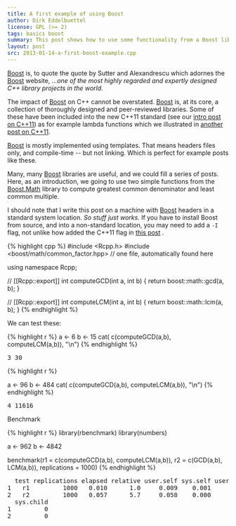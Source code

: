 ```yaml
---
title: A first example of using Boost
author: Dirk Eddelbuettel
license: GPL (>= 2)
tags: basics boost
summary: This post shows how to use some functionality from a Boost library
layout: post
src: 2013-01-14-a-first-boost-example.cpp
---
```

[Boost](http://www.boost.org) is, to quote the quote by Sutter and Alexandrescu 
which adornes the [Boost](http://www.boost.org) website, _...one of the most highly 
regarded and expertly designed C++ library projects in the world_.

The impact of [Boost](http://www.boost.org) on C++ cannot be overstated. 
[Boost](http://www.boost.org) is, at its core, a collection of thoroughly designed and 
peer-reviewed libraries. Some of these have been included into the new C++11 standard (see
our [intro post on C++11](../first-steps-with-C++11)) as for example lambda functions which
we illustrated in [another post on C++11](../simple-lambda-func-c++11).

[Boost](http://www.boost.org) is mostly implemented using
templates. That means headers files only, and compile-time -- but not linking. Which is perfect
for example posts like these.

Many, many [Boost](http://www.boost.org) libraries are useful, and we could fill a series of 
posts.  Here, as an introduction, we going to use two simple functions from the 
[Boost.Math](http://www.boost.org/doc/libs/1_52_0/libs/math/doc/html/index.html)
library to compute greatest common denominator and least common multiple.

I should note that I write this post on a machine with [Boost](http://www.boost.org) headers 
in a standard system location. <em>So stuff just works.</em> If you have to install Boost from source, 
and into a non-standard location, you may need to add a <code>-I</code> flag, not unlike how added 
the C++11 flag in [this post](../first-steps-with-C++11) .




{% highlight cpp %}
#include <Rcpp.h>
#include <boost/math/common_factor.hpp>  // one file, automatically found here

using namespace Rcpp;
 
// [[Rcpp::export]]
int computeGCD(int a, int b) {
    return boost::math::gcd(a, b);
}

// [[Rcpp::export]]
int computeLCM(int a, int b) {
    return boost::math::lcm(a, b);
}
{% endhighlight %}


We can test these:


{% highlight r %}
a <- 6
b <- 15
cat( c(computeGCD(a,b), computeLCM(a,b)), "\n")
{% endhighlight %}



<pre class="output">
3 30 
</pre>



{% highlight r %}

a <- 96
b <- 484
cat( c(computeGCD(a,b), computeLCM(a,b)), "\n")
{% endhighlight %}



<pre class="output">
4 11616 
</pre>


Benchmark


{% highlight r %}
library(rbenchmark)
library(numbers)

a <- 962
b <- 4842

benchmark(r1 = c(computeGCD(a,b), computeLCM(a,b)),
          r2 = c(GCD(a,b), LCM(a,b)),
          replications = 1000)
{% endhighlight %}



<pre class="output">
  test replications elapsed relative user.self sys.self user.child
1   r1         1000   0.010      1.0     0.009    0.001          0
2   r2         1000   0.057      5.7     0.058    0.000          0
  sys.child
1         0
2         0
</pre>

